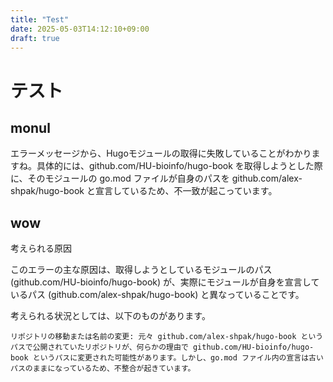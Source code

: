 ```yaml
---
title: "Test"
date: 2025-05-03T14:12:10+09:00
draft: true
---
```

# テスト
## monul

エラーメッセージから、Hugoモジュールの取得に失敗していることがわかりますね。具体的には、github.com/HU-bioinfo/hugo-book を取得しようとした際に、そのモジュールの go.mod ファイルが自身のパスを github.com/alex-shpak/hugo-book と宣言しているため、不一致が起こっています。

## wow
考えられる原因

このエラーの主な原因は、取得しようとしているモジュールのパス (github.com/HU-bioinfo/hugo-book) が、実際にモジュールが自身を宣言しているパス (github.com/alex-shpak/hugo-book) と異なっていることです。

考えられる状況としては、以下のものがあります。

    リポジトリの移動または名前の変更: 元々 github.com/alex-shpak/hugo-book というパスで公開されていたリポジトリが、何らかの理由で github.com/HU-bioinfo/hugo-book というパスに変更された可能性があります。しかし、go.mod ファイル内の宣言は古いパスのままになっているため、不整合が起きています。